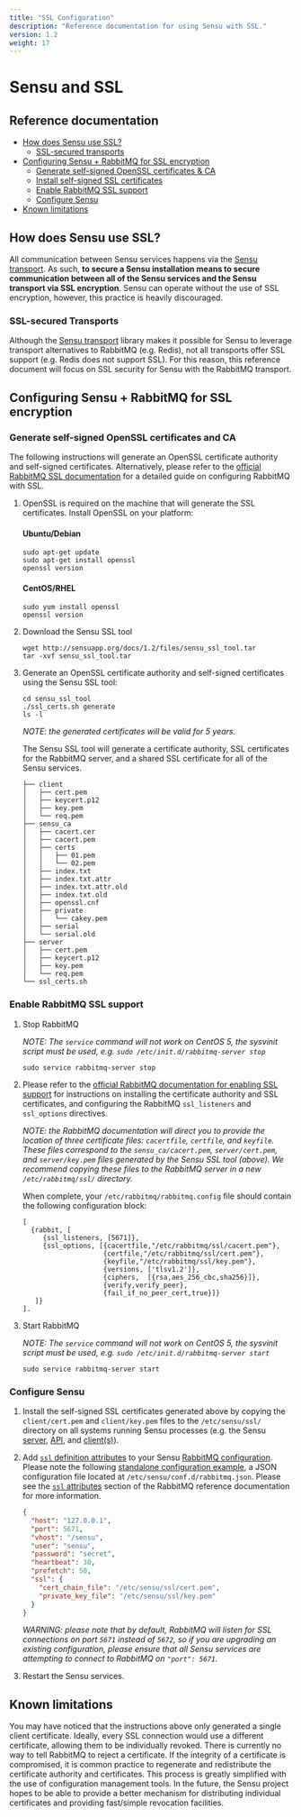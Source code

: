 ```yaml
---
title: "SSL Configuration"
description: "Reference documentation for using Sensu with SSL."
version: 1.2
weight: 17
---
```


# Sensu and SSL

## Reference documentation

- [How does Sensu use SSL?](#how-does-sensu-use-ssl)
  - [SSL-secured transports](#ssl-secured-transports)
- [Configuring Sensu + RabbitMQ for SSL encryption](#configuring-sensu-rabbitmq-for-ssl-encryption)
  - [Generate self-signed OpenSSL certificates & CA](#generate-self-signed-openssl-certificates-and-ca)
  - [Install self-signed SSL certificates](#install-self-signed-ssl-certificates)
  - [Enable RabbitMQ SSL support](#enable-rabbitmq-ssl-support)
  - [Configure Sensu](#configure-sensu)
- [Known limitations](#known-limitations)

## How does Sensu use SSL?

All communication between Sensu services happens via the [Sensu transport][1].
As such, **to secure a Sensu installation means to secure communication between
all of the Sensu services and the Sensu transport via SSL encryption**. Sensu
can operate without the use of SSL encryption, however, this practice is heavily
discouraged.

### SSL-secured Transports

Although the [Sensu transport][1] library makes it possible for Sensu to
leverage transport alternatives to RabbitMQ (e.g. Redis), not all transports
offer SSL support (e.g. Redis does not support SSL). For this reason, this
reference document will focus on SSL security for Sensu with the RabbitMQ
transport.

## Configuring Sensu + RabbitMQ for SSL encryption

### Generate self-signed OpenSSL certificates and CA

The following instructions will generate an OpenSSL certificate authority and
self-signed certificates. Alternatively, please refer to the [official RabbitMQ
SSL documentation][2] for a detailed guide on configuring RabbitMQ with SSL.

1. OpenSSL is required on the machine that will generate the SSL certificates.
   Install OpenSSL on your platform:

   #### Ubuntu/Debian

   ~~~ shell
   sudo apt-get update
   sudo apt-get install openssl
   openssl version
   ~~~

   #### CentOS/RHEL

   ~~~ shell
   sudo yum install openssl
   openssl version
   ~~~

2. Download the Sensu SSL tool

   ~~~ shell
   wget http://sensuapp.org/docs/1.2/files/sensu_ssl_tool.tar
   tar -xvf sensu_ssl_tool.tar
   ~~~

3. Generate an OpenSSL certificate authority and self-signed certificates using
   the Sensu SSL tool:

   ~~~ shell
   cd sensu_ssl_tool
   ./ssl_certs.sh generate
   ls -l
   ~~~

   _NOTE: the generated certificates will be valid for 5 years._

   The Sensu SSL tool will generate a certificate authority, SSL certificates
   for the RabbitMQ server, and a shared SSL certificate for all of the Sensu
   services.

   ~~~
   ├── client
   │   ├── cert.pem
   │   ├── keycert.p12
   │   ├── key.pem
   │   └── req.pem
   ├── sensu_ca
   │   ├── cacert.cer
   │   ├── cacert.pem
   │   ├── certs
   │   │   ├── 01.pem
   │   │   └── 02.pem
   │   ├── index.txt
   │   ├── index.txt.attr
   │   ├── index.txt.attr.old
   │   ├── index.txt.old
   │   ├── openssl.cnf
   │   ├── private
   │   │   └── cakey.pem
   │   ├── serial
   │   └── serial.old
   ├── server
   │   ├── cert.pem
   │   ├── keycert.p12
   │   ├── key.pem
   │   └── req.pem
   └── ssl_certs.sh
   ~~~

### Enable RabbitMQ SSL support

1. Stop RabbitMQ

   _NOTE: The `service` command will not work on CentOS 5, the
   sysvinit script must be used, e.g. `sudo /etc/init.d/rabbitmq-server stop`_

   ~~~ shell
   sudo service rabbitmq-server stop
   ~~~

2. Please refer to the [official RabbitMQ documentation for enabling SSL
   support][3] for instructions on installing the certificate authority and SSL
   certificates, and configuring the RabbitMQ `ssl_listeners` and `ssl_options`
   directives.

   _NOTE: the RabbitMQ documentation will direct you to provide the location of
   three certificate files: `cacertfile`, `certfile`, and `keyfile`. These files
   correspond to the `sensu_ca/cacert.pem`, `server/cert.pem`, and
   `server/key.pem` files generated by the Sensu SSL tool (above). We recommend
   copying these files to the RabbitMQ server in a new `/etc/rabbitmq/ssl/`
   directory._

   When complete, your `/etc/rabbitmq/rabbitmq.config` file should contain the
   following configuration block:

   ~~~ shell
   [
     {rabbit, [
        {ssl_listeners, [5671]},
        {ssl_options, [{cacertfile,"/etc/rabbitmq/ssl/cacert.pem"},
                       {certfile,"/etc/rabbitmq/ssl/cert.pem"},
                       {keyfile,"/etc/rabbitmq/ssl/key.pem"},
                       {versions, ['tlsv1.2']},
                       {ciphers,  [{rsa,aes_256_cbc,sha256}]},
                       {verify,verify_peer},
                       {fail_if_no_peer_cert,true}]}
      ]}
   ].
   ~~~

3. Start RabbitMQ

   _NOTE: The `service` command will not work on CentOS 5, the
   sysvinit script must be used, e.g. `sudo /etc/init.d/rabbitmq-server start`_

   ~~~ shell
   sudo service rabbitmq-server start
   ~~~

### Configure Sensu

1. Install the self-signed SSL certificates generated above by copying the
   `client/cert.pem` and `client/key.pem` files to the `/etc/sensu/ssl/`
   directory on all systems running Sensu processes (e.g. the Sensu [server][4],
   [API][5], and [client(s)][6]).

2. Add [`ssl` definition attributes][7] to your Sensu [RabbitMQ
   configuration][8]. Please note the following [standalone configuration
   example][9], a JSON configuration file located at
   `/etc/sensu/conf.d/rabbitmq.json`. Please see the [`ssl` attributes][7]
   section of the RabbitMQ reference documentation for more information.

   ~~~ json
   {
     "host": "127.0.0.1",
     "port": 5671,
     "vhost": "/sensu",
     "user": "sensu",
     "password": "secret",
     "heartbeat": 30,
     "prefetch": 50,
     "ssl": {
       "cert_chain_file": "/etc/sensu/ssl/cert.pem",
       "private_key_file": "/etc/sensu/ssl/key.pem"
     }
   }
   ~~~

   _WARNING: please note that by default, RabbitMQ will listen for SSL
   connections on port `5671` instead of `5672`, so if you are upgrading an
   existing configuration, please ensure that all Sensu services are attempting
   to connect to RabbitMQ on `"port": 5671`._

3. Restart the Sensu services.

## Known limitations

You may have noticed that the instructions above only generated a single client
certificate. Ideally, every SSL connection would use a different certificate,
allowing them to be individually revoked. There is currently no way to tell
RabbitMQ to reject a certificate. If the integrity of a certificate is
compromised, it is common practice to regenerate and redistribute the
certificate authority and certificates. This process is greatly simplified with
the use of configuration management tools. In the future, the Sensu project
hopes to be able to provide a better mechanism for distributing individual
certificates and providing fast/simple revocation facilities.

[1]:  transport.html
[2]:  http://www.rabbitmq.com/ssl.html
[3]:  http://www.rabbitmq.com/ssl.html#enabling-ssl
[4]:  server.html
[5]:  ../api/overview.html
[6]:  clients.html
[7]:  rabbitmq.html#ssl-attributes
[8]:  rabbitmq.html#rabbitmq-definition-specification
[9]:  rabbitmq.html#standalone-configuration

